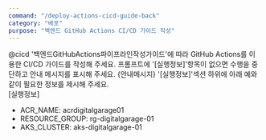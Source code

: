 ```yaml
---
command: "/deploy-actions-cicd-guide-back"
category: "배포"
purpose: "백엔드 GitHub Actions CI/CD 가이드 작성"
---
```


@cicd
'백엔드GitHubActions파이프라인작성가이드'에 따라 GitHub Actions를 이용한 CI/CD 가이드를 작성해 주세요.
프롬프트에 '[실행정보]'항목이 없으면 수행을 중단하고 안내 메시지를 표시해 주세요.
{안내메시지}
'[실행정보]'섹션 하위에 아래 예와 같이 필요한 정보를 제시해 주세요.   
[실행정보]
- ACR_NAME: acrdigitalgarage01
- RESOURCE_GROUP: rg-digitalgarage-01
- AKS_CLUSTER: aks-digitalgarage-01 
